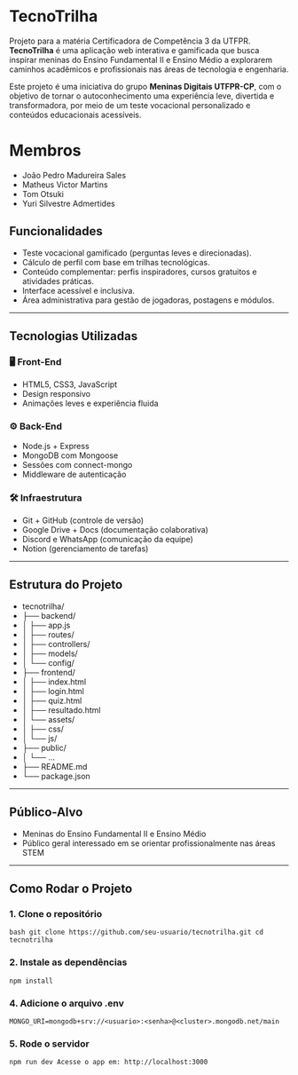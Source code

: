 # TecnoTrilha
Projeto para a matéria Certificadora de Competência 3 da UTFPR. **TecnoTrilha** é uma aplicação web interativa e gamificada que busca inspirar meninas do Ensino Fundamental II e Ensino Médio a explorarem caminhos acadêmicos e profissionais nas áreas de tecnologia e engenharia.

Este projeto é uma iniciativa do grupo **Meninas Digitais UTFPR-CP**, com o objetivo de tornar o autoconhecimento uma experiência leve, divertida e transformadora, por meio de um teste vocacional personalizado e conteúdos educacionais acessíveis.


#  Membros

- João Pedro Madureira Sales
- Matheus Victor Martins
- Tom Otsuki
- Yuri Silvestre Admertides


## Funcionalidades

-  Teste vocacional gamificado (perguntas leves e direcionadas).
-  Cálculo de perfil com base em trilhas tecnológicas.
-  Conteúdo complementar: perfis inspiradores, cursos gratuitos e atividades práticas.
-  Interface acessível e inclusiva.
-  Área administrativa para gestão de jogadoras, postagens e módulos.

---

##  Tecnologias Utilizadas

### 🖥️ Front-End
- HTML5, CSS3, JavaScript
- Design responsivo
- Animações leves e experiência fluida

### ⚙️ Back-End
- Node.js + Express
- MongoDB com Mongoose
- Sessões com connect-mongo
- Middleware de autenticação

### 🛠️ Infraestrutura
- Git + GitHub (controle de versão)
- Google Drive + Docs (documentação colaborativa)
- Discord e WhatsApp (comunicação da equipe)
- Notion (gerenciamento de tarefas)

---

##  Estrutura do Projeto
- tecnotrilha/
- ├── backend/
- │ ├── app.js
- │ ├── routes/
- │ ├── controllers/
- │ ├── models/
- │ └── config/
- ├── frontend/
- │ ├── index.html
- │ ├── login.html
- │ ├── quiz.html
- │ ├── resultado.html
- │ └── assets/
- │ ├── css/
- │ └── js/
- ├── public/
- │ └── ...
- ├── README.md
- └── package.json


---

##  Público-Alvo

- Meninas do Ensino Fundamental II e Ensino Médio
- Público geral interessado em se orientar profissionalmente nas áreas STEM

---

##  Como Rodar o Projeto

### 1. Clone o repositório

``
bash
git clone https://github.com/seu-usuario/tecnotrilha.git
cd tecnotrilha
``
### 2. Instale as dependências
``
npm install
``
### 4. Adicione o arquivo .env
``
MONGO_URI=mongodb+srv://<usuario>:<senha>@<cluster>.mongodb.net/main
``
### 5. Rode o servidor
``
npm run dev
Acesse o app em: http://localhost:3000
``
